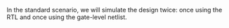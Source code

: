 In the standard scenario, we will simulate the design twice: once using the RTL and once using the gate-level netlist.


